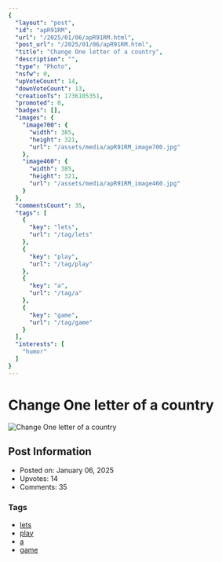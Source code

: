 ```yaml
---
{
  "layout": "post",
  "id": "apR91RM",
  "url": "/2025/01/06/apR91RM.html",
  "post_url": "/2025/01/06/apR91RM.html",
  "title": "Change One letter of a country",
  "description": "",
  "type": "Photo",
  "nsfw": 0,
  "upVoteCount": 14,
  "downVoteCount": 13,
  "creationTs": 1736105351,
  "promoted": 0,
  "badges": [],
  "images": {
    "image700": {
      "width": 385,
      "height": 321,
      "url": "/assets/media/apR91RM_image700.jpg"
    },
    "image460": {
      "width": 385,
      "height": 321,
      "url": "/assets/media/apR91RM_image460.jpg"
    }
  },
  "commentsCount": 35,
  "tags": [
    {
      "key": "lets",
      "url": "/tag/lets"
    },
    {
      "key": "play",
      "url": "/tag/play"
    },
    {
      "key": "a",
      "url": "/tag/a"
    },
    {
      "key": "game",
      "url": "/tag/game"
    }
  ],
  "interests": [
    "humor"
  ]
}
---
```


# Change One letter of a country

![Change One letter of a country](/assets/media/apR91RM_image700.jpg)

## Post Information

- Posted on: January 06, 2025
- Upvotes: 14
- Comments: 35

### Tags

- [lets](/tag/lets)
- [play](/tag/play)
- [a](/tag/a)
- [game](/tag/game)
